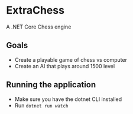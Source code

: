 # ExtraChess
A .NET Core Chess engine

## Goals
 - Create a playable game of chess vs computer
 - Create an AI that plays around 1500 level

## Running the application
 - Make sure you have the dotnet CLI installed
 - Run `dotnet run watch`